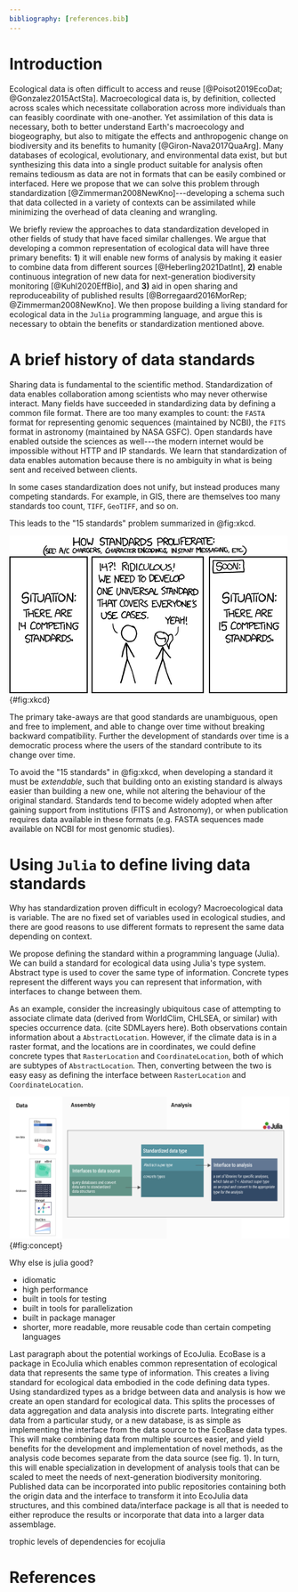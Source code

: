 ```yaml
---
bibliography: [references.bib]
---
```



# Introduction

Ecological data is often difficult to access and reuse [@Poisot2019EcoDat;
@Gonzalez2015ActSta]. Macroecological data is, by definition, collected across
scales which necessitate collaboration across more individuals than can feasibly
coordinate with one-another. Yet assimilation of this data is necessary, both to
better understand Earth's macroecology and biogeography, but also to mitigate
the effects and anthropogenic change on biodiversity and its benefits to
humanity [@Giron-Nava2017QuaArg].
Many databases of ecological, evolutionary, and environmental data exist, but
but synthesizing this data into a single product suitable for analysis often
remains tediousm as data are not in formats that can be easily combined or
interfaced.
Here we propose that we can solve this problem through standardization
[@Zimmerman2008NewKno]---developing a schema such that data collected in a
variety of contexts can be assimilated while minimizing the overhead of data
cleaning and wrangling.



We briefly review the approaches to data standardization developed in other
fields of study that have faced similar challenges. We argue that developing a
common representation of ecological data will have three primary benefits:
**1**) it will enable new forms of analysis by making it easier to combine data
from different sources [@Heberling2021DatInt], **2)** enable continuous
integration of new data for next-generation biodiversity monitoring
[@Kuhl2020EffBio], and **3)** aid in open sharing and reproduceability of
published results [@Borregaard2016MorRep; @Zimmerman2008NewKno]. We then propose
building a living standard for ecological data in the `Julia` programming
language, and argue this is necessary to obtain the benefits or standardization
mentioned above.


# A brief history of data standards

Sharing data is fundamental to the scientific method. Standardization of data
enables collaboration among scientists who may never otherwise interact. Many
fields have succeeded in standardizing data by defining a common file format.
There are too many examples to count: the `FASTA` format for representing
genomic sequences (maintained by NCBI), the `FITS` format in astronomy
(maintained by NASA GSFC). Open standards have enabled outside the sciences as
well---the modern internet would be impossible without HTTP and IP standards. We
learn that standardization of data enables automation because there is no
ambiguity in what is being sent and received between clients.

In some cases standardization does not unify, but instead produces many competing
standards. For example, in GIS, there are
themselves too many standards too count, `TIFF`, `GeoTIFF`, and so on.

This leads to the "15 standards" problem summarized in @fig:xkcd.

![XKCD cartoon #NUM.](./figures/xkcdstandards.png){#fig:xkcd}

The primary take-aways are that good standards are unambiguous, open and free to
implement, and able to change over time without breaking backward compatibility.
Further the development of standards over time is a democratic process where the
users of the standard contribute to its change over time. 

To avoid the "15 standards" in @fig:xkcd, when developing a standard it must be
_extendable_, such that building onto an existing standard is always easier
than building a new one, while not altering the behaviour of the original standard.
Standards tend to become widely adopted when after
gaining support from institutions (FITS and Astronomy), or when publication
requires data available in these formats (e.g. FASTA sequences made available on
NCBI for most genomic studies).


# Using `Julia` to define living data standards

Why has standardization proven difficult in ecology? Macroecological data is
variable. The are no fixed set of variables used in ecological studies, and
there are good reasons to use different formats to represent the same data
depending on context.

We propose defining the standard within a programming language (Julia). We can
build a standard for ecological data using Julia's type system. Abstract type is
used to cover the same type of information. Concrete types represent the
different ways you can represent that information, with interfaces to change
between them.

As an example, consider the increasingly ubiquitous case of attempting to
associate climate data (derived from WorldClim, CHLSEA, or similar) with species
occurrence data. (cite SDMLayers here). Both observations contain information
about a `AbstractLocation`. However, if the climate data is in a raster format,
and the locations are in coordinates, we could define concrete types that
`RasterLocation` and `CoordinateLocation`, both of which are subtypes of
`AbstractLocation`. Then, converting between the two is easy easy as defining
the interface between `RasterLocation` and `CoordinateLocation`.


![todo](./figures/concept.png){#fig:concept}



Why else is julia good?

- idiomatic
- high performance
- built in tools for testing
- built in tools for parallelization
- built in package manager
- shorter, more readable, more reusable code than certain competing languages

Last paragraph about the potential workings of EcoJulia.
EcoBase is a package in EcoJulia which enables common representation of ecological data that represents the same type of information. This creates a living standard for ecological data embodied in the code defining data types. Using standardized types as a bridge between data and analysis is how we create an open standard for ecological data. This splits the processes of data aggregation and data analysis into discrete parts.
Integrating either data from a particular study, or a new database, is as simple as implementing the interface from the data source to the EcoBase data types. This will make combining data from multiple sources easier, and yield benefits for the development and implementation of novel methods, as the analysis code becomes separate from the data source (see fig. 1). In turn, this will enable specialization in development of analysis tools that can be scaled to meet the needs of next-generation biodiversity monitoring. Published data can be incorporated into public repositories containing both the origin data and the interface to transform it into EcoJulia data structures, and this combined data/interface package is all that is needed to either reproduce the results or incorporate that data into a larger data assemblage.

trophic levels of dependencies for ecojulia


# References
